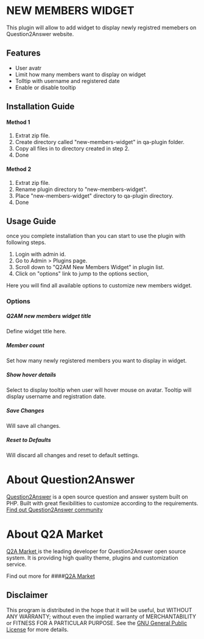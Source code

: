 NEW MEMBERS WIDGET
==================

This plugin will allow to add widget to display newly registred memebers on Question2Answer website.

Features
--------
- User avatr
- Limit how many members want to display on widget
- Tolltip with username and registered date
- Enable or disable tooltip


Installation Guide
------------------

#### Method 1

1. Extrat zip file.
2. Create directory called "new-members-widget" in qa-plugin folder.
3. Copy all files in to directory created in step 2.
4. Done

#### Method 2

1. Extrat zip file.
2. Rename plugin directory to "new-members-widget".
3. Place "new-members-widget" directory to qa-plugin directory.
4. Done

Usage Guide
-----------

once you complete installation than you can start to use the plugin with following steps.

1. Login with admin id.
2. Go to Admin > Plugins page.
3. Scroll down to "Q2AM New Members Widget" in plugin list.
4. Click on "options" link to jump to the options section,

Here you will find all available options to customize new members widget.

### Options

##### Q2AM new members widget title 
Define widget title here.

##### Member count
Set how many newly registered members you want to display in widget.

##### Show hover details
Select to display tooltip when user will hover mouse on avatar. Tooltip will display username and registration date.

##### Save Changes
Will save all changes.

##### Reset to Defaults
Will discard all changes and reset to default settings.

About Question2Answer
=====================
[Question2Answer][q2a_link] is a open source question and answer system built on PHP. Built with great flexibilities to customize according to the requirements. [Find out Question2Answer community][q2a_community]

About Q2A Market
================
[Q2A Market ][author]is the leading developer for Question2Answer open source system. It is providing high quality theme, plugins and customization service.

Find out more for ####[Q2A Market][author]


Disclaimer
----------
This program is distributed in the hope that it will be useful, but WITHOUT ANY WARRANTY; 
without even the implied warranty of MERCHANTABILITY or FITNESS FOR A PARTICULAR PURPOSE. 
See the [GNU General Public License][GNU] for more details.

[q2a_link]:http://www.question2answer.org
[q2a_community]:http://www.question2answer.org/qa/
[author]: http://www.q2amarket.com
[GNU]:http://www.gnu.org/licenses/gpl.html